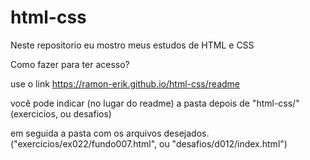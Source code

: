 # html-css

Neste repositorio eu mostro meus estudos de HTML e CSS

Como fazer para ter acesso?


use o link https://ramon-erik.github.io/html-css/readme


você pode indicar (no lugar do readme) a pasta depois de "html-css/" (exercicios,  ou desafios)


em seguida a pasta com os arquivos desejados. ("exercicios/ex022/fundo007.html", ou "desafios/d012/index.html")
